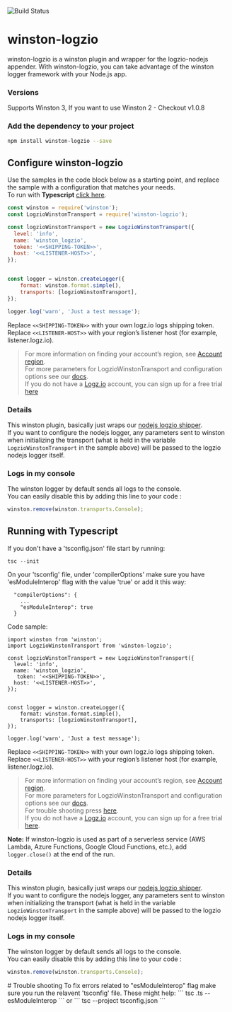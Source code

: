 ![Build Status](https://travis-ci.org/logzio/winston-logzio.svg?branch=master)

# winston-logzio
winston-logzio is a winston plugin and wrapper for the logzio-nodejs appender. With winston-logzio, you can take advantage of the winston logger framework with your Node.js app.

### Versions
Supports Winston 3, If you want to use Winston 2 - Checkout v1.0.8

### Add the dependency to your project
```bash
npm install winston-logzio --save
```

## Configure winston-logzio
Use the samples in the code block below as a starting point, and replace the sample with a configuration that matches your needs.  
To run with **Typescript** [click here](#typescript).
 
```javascript
const winston = require('winston');
const LogzioWinstonTransport = require('winston-logzio');

const logzioWinstonTransport = new LogzioWinstonTransport({
  level: 'info',
  name: 'winston_logzio',
  token: '<<SHIPPING-TOKEN>>',
  host: '<<LISTENER-HOST>>',
});


const logger = winston.createLogger({
    format: winston.format.simple(),
    transports: [logzioWinstonTransport],
});

logger.log('warn', 'Just a test message');
```
Replace `<<SHIPPING-TOKEN>>` with your own logz.io logs shipping token.<br/>
Replace `<<LISTENER-HOST>>` with your region’s listener host (for example, listener.logz.io). 
>For more information on finding your account’s region, see [Account region](https://docs.logz.io/user-guide/accounts/account-region.html).<br/>
For more parameters for LogzioWinstonTransport and configuration options see our [docs](https://deploy-preview-503--logz-docs.netlify.app/shipping/log-sources/nodejs.html#parameters-1). </br>
If you do not have a [Logz.io](http://logz.io) account, you can sign up for a free trial [here](https://app.logz.io/#/signup)

### Details
This winston plugin, basically just wraps our [nodejs logzio shipper](https://github.com/logzio/logzio-nodejs).<br/>
If you want to configure the nodejs logger, any parameters sent to winston when initializing the transport
(what is held in the variable `LogzioWinstonTransport` in the sample above) will be passed to the logzio nodejs logger itself.


### Logs in my console  
The winston logger by default sends all logs to the console.  
You can easily disable this by adding this line to your code :
```js
winston.remove(winston.transports.Console);
```

<div id="typescript">

## Running with Typescript

If you don't have a 'tsconfig.json' file start by running:
  
  ```
  tsc --init
  ```
  On your 'tsconfig' file, under 'compilerOptions' make sure you have 'esModuleInterop' flag with the value 'true' or add it this way:
``` 
  "compilerOptions": {
    ...
    "esModuleInterop": true
  }
```
Code sample:
```
import winston from 'winston';
import LogzioWinstonTransport from 'winston-logzio';

const logzioWinstonTransport = new LogzioWinstonTransport({
  level: 'info',
  name: 'winston_logzio',
   token: '<<SHIPPING-TOKEN>>',
  host: '<<LISTENER-HOST>>',
});


const logger = winston.createLogger({
    format: winston.format.simple(),
    transports: [logzioWinstonTransport],
});

logger.log('warn', 'Just a test message');
```

Replace `<<SHIPPING-TOKEN>>` with your own logz.io logs shipping token.<br/>
Replace `<<LISTENER-HOST>>` with your region’s listener host (for example, listener.logz.io). 
> For more information on finding your account’s region, see [Account region](https://docs.logz.io/user-guide/accounts/account-region.html).<br/>
For more parameters for LogzioWinstonTransport and configuration options see our [docs](https://deploy-preview-503--logz-docs.netlify.app/shipping/log-sources/nodejs.html#parameters-1).</br>
For trouble shooting press [here](#trouble-shooting).</br>
If you do not have a [Logz.io](http://logz.io) account, you can sign up for a free trial [here](https://app.logz.io/#/signup).


**Note:** If winston-logzio is used as part of a serverless service (AWS Lambda, Azure Functions, Google Cloud Functions, etc.), add `logger.close()` at the end of the run.

### Details
This winston plugin, basically just wraps our [nodejs logzio shipper](https://github.com/logzio/logzio-nodejs).<br/>
If you want to configure the nodejs logger, any parameters sent to winston when initializing the transport
(what is held in the variable `LogzioWinstonTransport` in the sample above) will be passed to the logzio nodejs logger itself.


### Logs in my console  
The winston logger by default sends all logs to the console.  
You can easily disable this by adding this line to your code :
```js
winston.remove(winston.transports.Console);
```
<div id="trouble-shooting">
# Trouble shooting
To fix errors related to "esModuleInterop" flag make sure you run the relavent 'tsconfig' file.
These might help:
```
tsc <file-name>.ts --esModuleInterop
```
or
```
tsc --project tsconfig.json  
```
</div>

</div>
